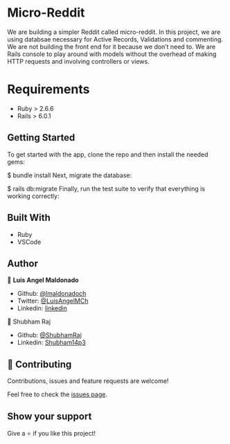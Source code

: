 # Micro-Reddit

We are building a simpler Reddit called micro-reddit. In this project, we are using databsae necessary for  Active Records, Validations and commenting. We are not building the front end for it because we don’t need to. We are Rails console to play around with models without the overhead of making HTTP requests and involving controllers or views.

# Requirements

- Ruby > 2.6.6
- Rails > 6.0.1

## Getting Started

To get started with the app, clone the repo and then install the needed gems:

$ bundle install
Next, migrate the database:

$ rails db:migrate
Finally, run the test suite to verify that everything is working correctly:

## Built With

- Ruby
- VSCode

## Author

👤 **Luis Angel Maldonado**

- Github: [@lmaldonadoch](https://github.com/lmaldonadoch)
- Twitter: [@LuisAngelMCh](https://twitter.com/LuisAngelMCh)
- Linkedin: [linkedin](https://www.linkedin.com/in/lmaldonadoch)

👤 Shubham Raj

- Github: [@ShubhamRaj](https://github.com/shubham14p3)
- Linkedin: [Shubham14p3](https://www.linkedin.com/in/shubham14p3/)

## 🤝 Contributing

Contributions, issues and feature requests are welcome!

Feel free to check the [issues page](https://github.com/shubham14p3/micro_reddit/issues/).

## Show your support

Give a ⭐️ if you like this project!
